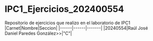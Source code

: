 # IPC1_Ejercicios_202400554
Repositorio de ejercicios que realizo en el laboratorio de IPC1
|Carnet|Nombre|Seccion|
|------|------|-------|
|20240554|Raúl José Daniel Paredes González>>|"C"|
